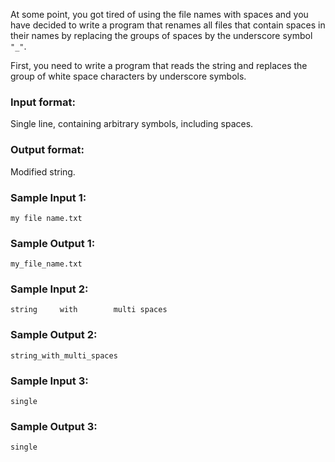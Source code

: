 At some point, you got tired of using the file names with spaces and you have
decided to write a program that renames all files that contain spaces in their
names by replacing the groups of spaces by the underscore symbol `"_"`.

First, you need to write a program that reads the string and replaces the group
of white space characters by underscore symbols.

### Input format:

Single line, containing arbitrary symbols, including spaces.

### Output format:

Modified string.

### Sample Input 1:

```
my file name.txt
```

### Sample Output 1:

```
my_file_name.txt
```

### Sample Input 2:

```
string     with        multi spaces
```

### Sample Output 2:

```
string_with_multi_spaces
```

### Sample Input 3:

```
single
```

### Sample Output 3:

```
single
```
